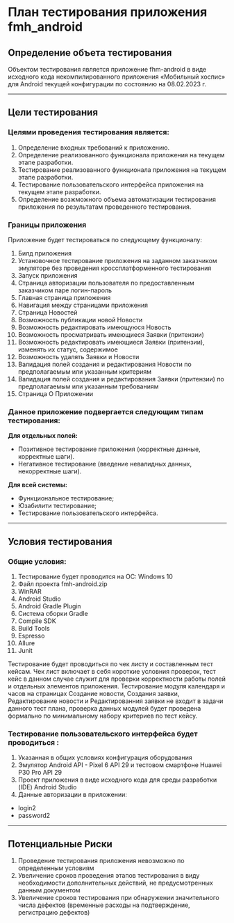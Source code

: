 # План тестирования приложения fmh_android

## Определение объета тестирования
Объектом тестирования является приложение fhm-android в виде исходного кода некомпилированного приложения «Мобильный хоспис» для Android текущей конфигурации по состоянию на 08.02.2023 г.

-------------------------------------------------------------------------------
## Цели тестирования
### Целями проведения тестирования является:
1. Определение входных требований к приложению.
2. Определение реализованного функционала приложения на текущем этапе разработки.
3. Тестирование реализованного функционала приложения на текущем этапе разработки.
4. Тестирование пользовательского интерфейса приложения на текущем этапе разработки.
5. Определение возжможного объема автоматизации тестирования приложения по результатам проведенного тестирования.

### Границы приложения
Приложение будет тестироваться по следующему функционалу:
1. Билд приложения
2. Установочное тестирование приложения на заданном заказчиком эмуляторе без проведения кроссплатформенного тестирования
3. Запуск приложения
4. Страница авторизации пользователя по предоставленным заказчиком паре логин-пароль
5. Главная страница приложения
6. Навигация между страницами приложения
7. Страница Новостей
8. Возможность публикации новой Новости
9. Возможность редактировать имеющуюся Новость
10. Возможность просматривать имеющиеся Заявки (притензии)
11. Возможность редактировать имеющиеся Заявки (притензии), изменять их статус, содержимое
12. Возможность удалять Заявки и Новости
14. Валидация полей создания и редактирования Новости по предполагаемым или указанным критериям
15. Валидация полей создания и редактирования Заявки (притензии) по предполагаемым или указанным требованиям
16. Страница О Приложении

### Данное приложение подвергается следующим типам тестирования:
**Для отдельных полей:**

- Позитивное тестирование приложения (корректные
  данные, корректные шаги).
- Негативное тестирование (введение невалидных данных, некорректные шаги).

**Для всей системы:**

- Функциональное тестирование;
- Юзабилити тестирование;
- Тестирование пользовательского интерфейса.
-------------------------------------------------------------------------------
## Условия тестирования
### Общие условия:
1. Тестирование будет проводится на ОС: Windows 10 
2. Файл проекта fmh-android.zip
3. WinRAR
4. Android Studio 
5. Android Gradle Plugin 
6. Система сборки Gradle 
7. Compile SDK 
8. Build Tools 
9. Espresso
10. Allure
11. Junit

Тестирование будет проводиться по чек листу и составленным тест кейсам.
Чек лист включает в себя короткие условния проверок, тест кейс в данном случае служит для проверки корректности работы полей и отдельных элементов приложения.
Тестирование модуля календаря и часов на страницах Создание новости, Создания заявки, Редактирование новости и Редактированния заявки не входит в задачи данного тест плана, проверка данных модулей будет проведена формально по минимальному набору критериев по тест кейсу.

### Тестирование пользовательского интерфейса будет проводиться :
1. Указанная в общих условиях конфигурация оборудования
2. Эмулятор Android API - Pixel 6 API 29 и тестовом смартфоне Huawei P30 Pro API 29
3. Проект приложения в виде исходного кода для среды разработки (IDE) Android Studio
4. Данные авторизации в приложении:
- login2
- password2
-------------------------------------------------------------------------------
## Потенциальные Риски
1. Проведение тестирования приложения невозможно по определенным условиям
2. Увеличение сроков проведения этапов тестирования в виду необходимости дополнительных действий, не предусмотренных данным документом
3. Увеличение сроков тестирования при обнаружении значительного числа дефектов (временные расходы на подтверждение, регистрацию дефектов)


